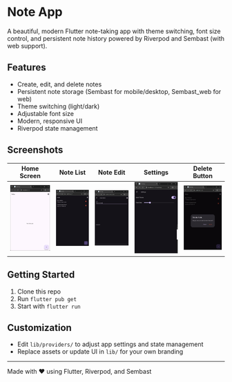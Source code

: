 
# Note App

A beautiful, modern Flutter note-taking app with theme switching, font size control, and persistent note history powered by Riverpod and Sembast (with web support).

## Features
- Create, edit, and delete notes
- Persistent note storage (Sembast for mobile/desktop, Sembast_web for web)
- Theme switching (light/dark)
- Adjustable font size
- Modern, responsive UI
- Riverpod state management

## Screenshots

| Home Screen | Note List | Note Edit | Settings | Delete Button |
|-------------|-----------|-----------|----------|---------------|
| ![Home Screen](screenshots/home_screen.png) | ![Note List](screenshots/notelist.png) | ![Note Edit](screenshots/note_edit.png) | ![Settings](screenshots/settings.png) | ![Delete Button](screenshots/delete.png) |

## Getting Started
1. Clone this repo
2. Run `flutter pub get`
3. Start with `flutter run`

## Customization
- Edit `lib/providers/` to adjust app settings and state management
- Replace assets or update UI in `lib/` for your own branding

---
Made with ❤️ using Flutter, Riverpod, and Sembast
